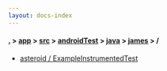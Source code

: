 ```yaml
---
layout: docs-index
---
```

#### [.](./../../../../../index) > [app](./../../../../index) > [src](./../../../index) > [androidTest](./../../index) > [java](./../index) > [james](./index) > **/**

- [asteroid / ExampleInstrumentedTest](asteroid/ExampleInstrumentedTest)
